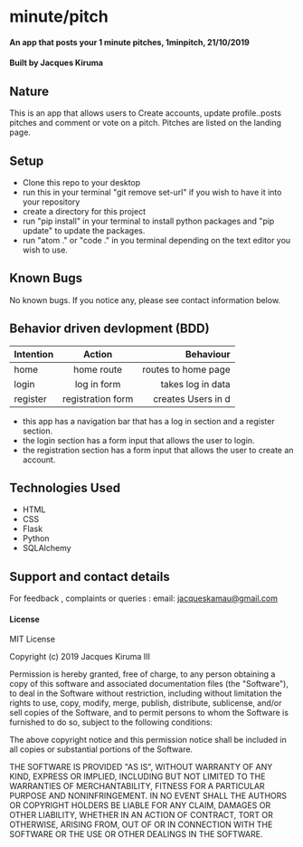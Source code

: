 # minute/pitch
#### An app that posts your 1 minute pitches, 1minpitch, 21/10/2019

#### Built by **Jacques Kiruma**

## Nature

This is an app that allows users to Create accounts, update profile..posts pitches and comment or vote on a pitch. Pitches are listed on the landing page.

## Setup
* Clone this repo to your desktop
* run this in your terminal "git remove set-url" if you wish to have it into your repository
* create a directory for this project
* run "pip install" in your terminal to install python packages and "pip update" to update the        packages.
* run "atom ." or "code ." in you terminal depending on the text editor you wish to use.

## Known Bugs
No known bugs. If you notice any, please see contact information below.

## Behavior driven devlopment (BDD)
| Intention        | Action               | Behaviour                   |
| ---------------- |:--------------------:| ---------------------------:|
| home             |home route            | routes to home  page        |
| login            |log in form           | takes log in data           |
| register         |registration form     | creates Users in d          |

* this app has a navigation bar that has a log in section and a register section.
* the login section has a form input that allows the user to login.
* the registration section has a form input that allows the user to create an account.

## Technologies Used
* HTML
* CSS
* Flask
* Python
* SQLAlchemy

## Support and contact details
For feedback , complaints or queries :
 email: jacqueskamau@gmail.com 

#### License
 MIT License

 Copyright (c) 2019 Jacques Kiruma III

 Permission is hereby granted, free of charge, to any person obtaining a copy
 of this software and associated documentation files (the "Software"), to deal
 in the Software without restriction, including without limitation the rights
 to use, copy, modify, merge, publish, distribute, sublicense, and/or sell
 copies of the Software, and to permit persons to whom the Software is
 furnished to do so, subject to the following conditions:

 The above copyright notice and this permission notice shall be included in all
 copies or substantial portions of the Software.

 THE SOFTWARE IS PROVIDED "AS IS", WITHOUT WARRANTY OF ANY KIND, EXPRESS OR
 IMPLIED, INCLUDING BUT NOT LIMITED TO THE WARRANTIES OF MERCHANTABILITY,
 FITNESS FOR A PARTICULAR PURPOSE AND NONINFRINGEMENT. IN NO EVENT SHALL THE
 AUTHORS OR COPYRIGHT HOLDERS BE LIABLE FOR ANY CLAIM, DAMAGES OR OTHER
 LIABILITY, WHETHER IN AN ACTION OF CONTRACT, TORT OR OTHERWISE, ARISING FROM,
 OUT OF OR IN CONNECTION WITH THE SOFTWARE OR THE USE OR OTHER DEALINGS IN THE
 SOFTWARE.
